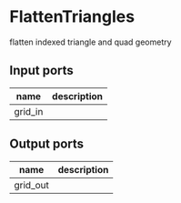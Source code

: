 FlattenTriangles
================
flatten indexed triangle and quad geometry

Input ports
-----------
|name|description|
|-|-|
|grid_in||

Output ports
------------
|name|description|
|-|-|
|grid_out||
